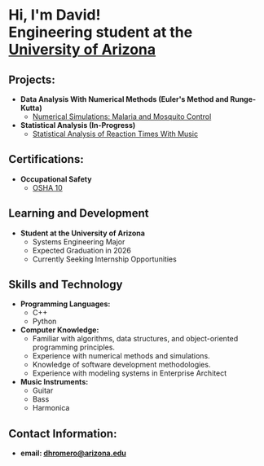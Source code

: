 <h1>Hi, I'm David! <br/>Engineering student at the <a href="https://engineering.arizona.edu/index">University of Arizona</a>
<h2> Projects:</h2>

- <b>Data Analysis With Numerical Methods (Euler's Method and Runge-Kutta)</b>
  - [Numerical Simulations: Malaria and Mosquito Control](https://github.com/DavidRomero21/Malaria-and-Mosquito-Control)
- <b>Statistical Analysis (In-Progress)</b>
  - [Statistical Analysis of Reaction Times With Music](https://github.com/DavidRomero21/Reaction-Times)

<h2>Certifications:</h2>

- <b>Occupational Safety </b>
  - [OSHA 10](https://www.osha.com/courses/outreach-10-hour.html)
    
 <h2>Learning and Development</h2>
<ul>
  <li><b>Student at the University of Arizona</b>
    <ul>
      <li>Systems Engineering Major</li>
      <li>Expected Graduation in 2026</li>
      <li>Currently Seeking Internship Opportunities</li>
    </ul>
  </li>
</ul>

<h2>Skills and Technology</h2>
<ul>
  <li><b>Programming Languages:</b>
    <ul>
      <li>C++</li>
      <li>Python</li>
    </ul>
  </li>
  <li><b>Computer Knowledge:</b>
    <ul>
      <li>Familiar with algorithms, data structures, and object-oriented programming principles.</li>
      <li>Experience with numerical methods and simulations.</li>
      <li>Knowledge of software development methodologies.</li>
      <li>Experience with modeling systems in Enterprise Architect</li>
    </ul>
  </li>
  <li><b>Music Instruments:</b>
    <ul>
      <li>Guitar</li>
      <li>Bass</li>
      <li>Harmonica</li>
    </ul>
  </li>
</ul>


<h2> Contact Information:</h2>

- <b>email: dhromero@arizona.edu</b>
